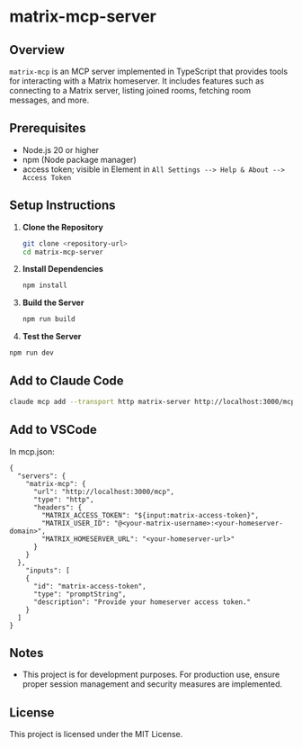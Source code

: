 # matrix-mcp-server

## Overview

`matrix-mcp` is an MCP server implemented in TypeScript that provides tools for interacting with a Matrix homeserver. It includes features such as connecting to a Matrix server, listing joined rooms, fetching room messages, and more.

## Prerequisites

- Node.js 20 or higher
- npm (Node package manager)
- access token; visible in Element in `All Settings --> Help & About --> Access Token`

## Setup Instructions

1. **Clone the Repository**

   ```bash
   git clone <repository-url>
   cd matrix-mcp-server
   ```

2. **Install Dependencies**

   ```bash
   npm install
   ```

3. **Build the Server**

   ```bash
   npm run build
   ```

4. **Test the Server**

```bash
npm run dev
```

## Add to Claude Code

```bash
claude mcp add --transport http matrix-server http://localhost:3000/mcp -H "matrix_user_id:  @user1:matrix.example.com" -H "matrix_homeserver_url: https://localhost:8008" -H "matrix_access_token: ${MATRIX_ACCESS_TOKEN}" --header "Authorization: Bearer ${MATRIX_MCP_TOKEN}"
```

## Add to VSCode

In mcp.json:

```
{
  "servers": {
    "matrix-mcp": {
      "url": "http://localhost:3000/mcp",
      "type": "http",
      "headers": {
        "MATRIX_ACCESS_TOKEN": "${input:matrix-access-token}",
        "MATRIX_USER_ID": "@<your-matrix-username>:<your-homeserver-domain>",
        "MATRIX_HOMESERVER_URL": "<your-homeserver-url>"
      }
    }
  },
    "inputs": [
    {
      "id": "matrix-access-token",
      "type": "promptString",
      "description": "Provide your homeserver access token."
    }
  ]
}
```

## Notes

- This project is for development purposes. For production use, ensure proper session management and security measures are implemented.

## License

This project is licensed under the MIT License.

